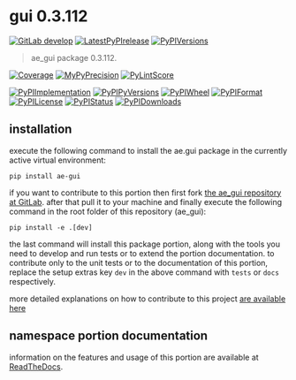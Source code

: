 <!-- THIS FILE IS EXCLUSIVELY MAINTAINED by the project ae.ae V0.3.95 -->
<!-- THIS FILE IS EXCLUSIVELY MAINTAINED by the project aedev.tpl_namespace_root V0.3.14 -->
# gui 0.3.112

[![GitLab develop](https://img.shields.io/gitlab/pipeline/ae-group/ae_gui/develop?logo=python)](
    https://gitlab.com/ae-group/ae_gui)
[![LatestPyPIrelease](
    https://img.shields.io/gitlab/pipeline/ae-group/ae_gui/release0.3.111?logo=python)](
    https://gitlab.com/ae-group/ae_gui/-/tree/release0.3.111)
[![PyPIVersions](https://img.shields.io/pypi/v/ae_gui)](
    https://pypi.org/project/ae-gui/#history)

>ae_gui package 0.3.112.

[![Coverage](https://ae-group.gitlab.io/ae_gui/coverage.svg)](
    https://ae-group.gitlab.io/ae_gui/coverage/index.html)
[![MyPyPrecision](https://ae-group.gitlab.io/ae_gui/mypy.svg)](
    https://ae-group.gitlab.io/ae_gui/lineprecision.txt)
[![PyLintScore](https://ae-group.gitlab.io/ae_gui/pylint.svg)](
    https://ae-group.gitlab.io/ae_gui/pylint.log)

[![PyPIImplementation](https://img.shields.io/pypi/implementation/ae_gui)](
    https://gitlab.com/ae-group/ae_gui/)
[![PyPIPyVersions](https://img.shields.io/pypi/pyversions/ae_gui)](
    https://gitlab.com/ae-group/ae_gui/)
[![PyPIWheel](https://img.shields.io/pypi/wheel/ae_gui)](
    https://gitlab.com/ae-group/ae_gui/)
[![PyPIFormat](https://img.shields.io/pypi/format/ae_gui)](
    https://pypi.org/project/ae-gui/)
[![PyPILicense](https://img.shields.io/pypi/l/ae_gui)](
    https://gitlab.com/ae-group/ae_gui/-/blob/develop/LICENSE.md)
[![PyPIStatus](https://img.shields.io/pypi/status/ae_gui)](
    https://libraries.io/pypi/ae-gui)
[![PyPIDownloads](https://img.shields.io/pypi/dm/ae_gui)](
    https://pypi.org/project/ae-gui/#files)


## installation


execute the following command to install the
ae.gui package
in the currently active virtual environment:
 
```shell script
pip install ae-gui
```

if you want to contribute to this portion then first fork
[the ae_gui repository at GitLab](
https://gitlab.com/ae-group/ae_gui "ae.gui code repository").
after that pull it to your machine and finally execute the
following command in the root folder of this repository
(ae_gui):

```shell script
pip install -e .[dev]
```

the last command will install this package portion, along with the tools you need
to develop and run tests or to extend the portion documentation. to contribute only to the unit tests or to the
documentation of this portion, replace the setup extras key `dev` in the above command with `tests` or `docs`
respectively.

more detailed explanations on how to contribute to this project
[are available here](
https://gitlab.com/ae-group/ae_gui/-/blob/develop/CONTRIBUTING.rst)


## namespace portion documentation

information on the features and usage of this portion are available at
[ReadTheDocs](
https://ae.readthedocs.io/en/latest/_autosummary/ae.gui.html
"ae_gui documentation").
